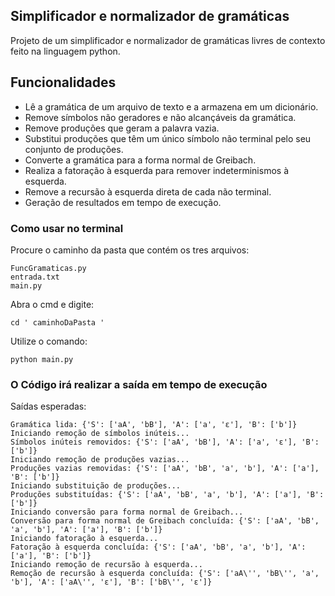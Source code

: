  ## Simplificador e normalizador de gramáticas 

Projeto de um simplificador e normalizador de gramáticas livres de contexto feito na linguagem python.


## Funcionalidades

- Lê a gramática de um arquivo de texto e a armazena em um dicionário.
- Remove símbolos não geradores e não alcançáveis da gramática.
- Remove produções que geram a palavra vazia.
- Substitui produções que têm um único símbolo não terminal pelo seu conjunto de produções.
- Converte a gramática para a forma normal de Greibach.
- Realiza a fatoração à esquerda para remover indeterminismos à esquerda.
- Remove a recursão à esquerda direta de cada não terminal.
- Geração de resultados em tempo de execução.
    
    
### Como usar no terminal

Procure o caminho da pasta que contém os tres arquivos:

    FuncGramaticas.py
    entrada.txt
    main.py
    
Abra o cmd e digite:

    cd ' caminhoDaPasta '
    
Utilize o comando:
        
    python main.py
 

### O Código irá realizar a saída em tempo de execução

Saídas esperadas:
    
    Gramática lida: {'S': ['aA', 'bB'], 'A': ['a', 'ε'], 'B': ['b']}
    Iniciando remoção de símbolos inúteis...
    Símbolos inúteis removidos: {'S': ['aA', 'bB'], 'A': ['a', 'ε'], 'B': ['b']}
    Iniciando remoção de produções vazias...
    Produções vazias removidas: {'S': ['aA', 'bB', 'a', 'b'], 'A': ['a'], 'B': ['b']}
    Iniciando substituição de produções...
    Produções substituídas: {'S': ['aA', 'bB', 'a', 'b'], 'A': ['a'], 'B': ['b']}
    Iniciando conversão para forma normal de Greibach...
    Conversão para forma normal de Greibach concluída: {'S': ['aA', 'bB', 'a', 'b'], 'A': ['a'], 'B': ['b']}
    Iniciando fatoração à esquerda...
    Fatoração à esquerda concluída: {'S': ['aA', 'bB', 'a', 'b'], 'A': ['a'], 'B': ['b']}
    Iniciando remoção de recursão à esquerda...
    Remoção de recursão à esquerda concluída: {'S': ['aA\'', 'bB\'', 'a', 'b'], 'A': ['aA\'', 'ε'], 'B': ['bB\'', 'ε']}

    
